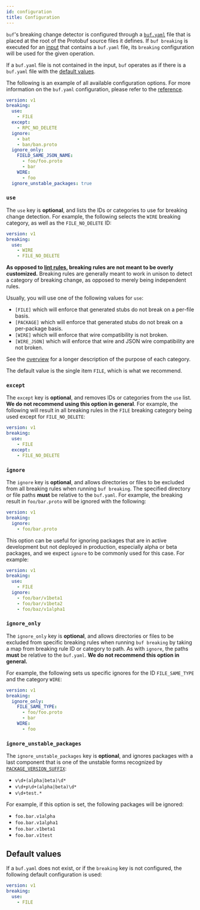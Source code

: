 ```yaml
---
id: configuration
title: Configuration
---
```


`buf`'s breaking change detector is configured through a [`buf.yaml`](../configuration/v1/buf-yaml.md) file
that is placed at the root of the Protobuf source files it defines. If `buf breaking` is executed for an [input](../reference/inputs.md)
that contains a `buf.yaml` file, its `breaking` configuration will be used for the given operation.

If a `buf.yaml` file is not contained in the input, `buf` operates as if there is a
`buf.yaml` file with the [default values](#default-values).

The following is an example of all available configuration options. For more information on the `buf.yaml`
configuration, please refer to the [reference](../configuration/v1/buf-yaml.md).

```yaml title="buf.yaml"
version: v1
breaking:
  use:
    - FILE
  except:
    - RPC_NO_DELETE
  ignore:
    - bat
    - ban/ban.proto
  ignore_only:
    FIELD_SAME_JSON_NAME:
      - foo/foo.proto
      - bar
    WIRE:
      - foo
  ignore_unstable_packages: true
```

### `use`

The `use` key is **optional**, and lists the IDs or categories to use for breaking change detection.
For example, the following selects the `WIRE` breaking category, as well as the `FILE_NO_DELETE` ID:

```yaml title="buf.yaml"
version: v1
breaking:
  use:
    - WIRE
    - FILE_NO_DELETE
```

**As opposed to [lint rules](../lint/rules.md), breaking rules are not meant to be overly customized.** Breaking
rules are generally meant to work in unison to detect a category of breaking change, as opposed
to merely being independent rules.

Usually, you will use one of the following values for `use`:

- `[FILE]` which will enforce that generated stubs do not break on a per-file basis.
- `[PACKAGE]` which will enforce that generated stubs do not break on a per-package basis.
- `[WIRE]` which will enforce that wire compatibility is not broken.
- `[WIRE_JSON]` which will enforce that wire and JSON wire compatibility are not broken.

See the [overview](overview.md) for a longer description of the purpose of each category.

The default value is the single item `FILE`, which is what we recommend.

### `except`

The `except` key is **optional**, and removes IDs or categories from the `use` list. **We do not recommend using
this option in general**. For example, the following will result in all breaking rules in the `FILE` breaking
category being used except for `FILE_NO_DELETE`:

```yaml title="buf.yaml"
version: v1
breaking:
  use:
    - FILE
  except:
    - FILE_NO_DELETE
```

### `ignore`

The `ignore` key is **optional**, and allows directories or files to be excluded from all breaking
rules when running `buf breaking`. The specified directory or file paths **must** be relative to the
`buf.yaml`. For example, the breaking result in `foo/bar.proto` will be ignored with the following:

```yaml title="buf.yaml"
version: v1
breaking:
  ignore:
    - foo/bar.proto
```

This option can be useful for ignoring packages that are in active development but not deployed in production,
especially alpha or beta packages, and we expect `ignore` to be commonly used for this case. For example:

```yaml title="buf.yaml"
version: v1
breaking:
  use:
    - FILE
  ignore:
    - foo/bar/v1beta1
    - foo/bar/v1beta2
    - foo/baz/v1alpha1
```

### `ignore_only`

The `ignore_only` key is **optional**, and allows directories or files to be excluded from specific breaking
rules when running `buf breaking` by taking a map from breaking rule ID or category to path. As with `ignore`,
the paths **must** be relative to the `buf.yaml`. **We do not recommend this option in general.**

For example, the following sets us specific ignores for the ID `FILE_SAME_TYPE` and the category `WIRE`:

```yaml title="buf.yaml"
version: v1
breaking:
  ignore_only:
    FILE_SAME_TYPE:
      - foo/foo.proto
      - bar
    WIRE:
      - foo
```

### `ignore_unstable_packages`

The `ignore_unstable_packages` key is **optional**, and ignores packages with a last component that is one of
the unstable forms recognized by [`PACKAGE_VERSION_SUFFIX`](../lint/rules.md#package_version_suffix):

  - `v\d+(alpha|beta)\d*`
  - `v\d+p\d+(alpha|beta)\d*`
  - `v\d+test.*`

For example, if this option is set, the following packages will be ignored:

  - `foo.bar.v1alpha`
  - `foo.bar.v1alpha1`
  - `foo.bar.v1beta1`
  - `foo.bar.v1test`

## Default values

If a `buf.yaml` does not exist, or if the `breaking` key is not configured, the following default
configuration is used:

```yaml title="buf.yaml"
version: v1
breaking:
  use:
    - FILE
```

